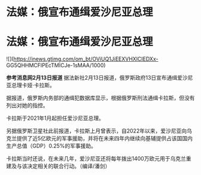 # 法媒：俄宣布通缉爱沙尼亚总理

# 法媒：俄宣布通缉爱沙尼亚总理

![](https://inews.gtimg.com/om_bt/OViUQ1JiEEXVHXlCIEDXx-
GG5QHHMCFlPEcTMICJe-1sMAA/1000)

**参考消息网2月13日报道** 据法新社2月13日报道，俄罗斯政府13日宣布通缉爱沙尼亚总理卡娅·卡拉斯。

据报道，俄罗斯内务部的通缉犯数据库显示，根据俄罗斯刑法通缉卡拉斯，但没有列出对她的指控。

卡拉斯于2021年1月起担任爱沙尼亚总理。

另据俄罗斯卫星社此前报道，卡拉斯上月曾表示，自2022年以来，爱沙尼亚向乌克兰提供了近5亿欧元的军事援助，并将在未来四年内继续向基辅提供占该国国内生产总值（GDP）0.25%的军事援助。

卡拉斯当时还说，在未来几年，爱沙尼亚还将每年拨出1400万欧元用于乌克兰重建及与该决定相关的联合行动。（编译/潘剑）

